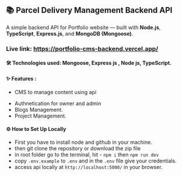 ## 📚 Parcel Delivery Management Backend API

A simple backend API for Portfolio website — built with **Node.js**, **TypeScript**, **Express.js**, and **MongoDB (Mongoose)**.

### Live link: https://portfolio-cms-backend.vercel.app/

#### 🛠️ Technologies used: Mongoose, Express js , Node js, TypeScript.

#### ✨ Features :

- CMS to manage content using api


* Authnetication for owner and admin
* Blogs Management.
* Project Management.



#### ⚙️ How to Set Up Locally

- First you have to install node and github in your machine.
- then git clone the repository or download the zip file
- in root folder go to the terminal, hit - `npm i` then `npm run dev`
- copy `.env.example` to `.env` and in the `.env` file give your credentials.
- access api locally at `http://localhost:5000/` in your browser.

